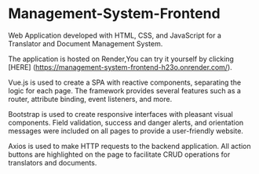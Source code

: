 # Management-System-Frontend
Web Application developed with HTML, CSS, and JavaScript for a Translator and Document Management System.

The application is hosted on Render,You can try it yourself by clicking [HERE] (https://management-system-frontend-h23o.onrender.com/).

Vue.js is used to create a SPA with reactive components, separating the logic for each page. The framework provides several features such as a router, attribute binding, event listeners, and more.

Bootstrap is used to create responsive interfaces with pleasant visual components. Field validation, success and danger alerts, and orientation messages were included on all pages to provide a user-friendly website.

Axios is used to make HTTP requests to the backend application. All action buttons are highlighted on the page to facilitate CRUD operations for translators and documents.
